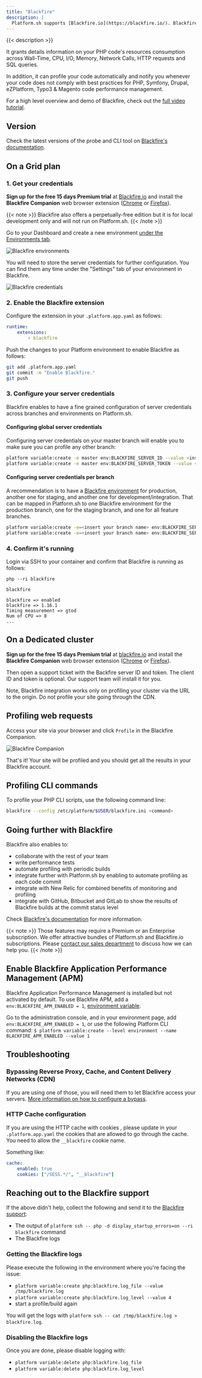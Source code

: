 ```yaml
---
title: "Blackfire"
description: |
  Platform.sh supports [Blackfire.io](https://blackfire.io/). Blackfire is a PHP profiler and automated performance testing tool that can be used in the development Integration, Staging, and Production environments.
---
```


{{< description >}}

It grants details information on your PHP code's resources consumption across Wall-Time, CPU, I/O, Memory, Network Calls, HTTP requests and SQL queries.

In addition, it can profile your code automatically and notify you whenever your code does not comply with best practices for PHP, Symfony, Drupal, eZPlatform, Typo3 & Magento code performance management.

For a high level overview and demo of Blackfire, check out the [full video tutorial](https://www.youtube.com/watch?v=-5icUW9pUH8).

## Version

Check the latest versions of the probe and CLI tool on [Blackfire's documentation](https://blackfire.io/docs/up-and-running/upgrade#latest-versions).

## On a Grid plan

### 1. Get your credentials

**Sign up for the free 15 days Premium trial** at [Blackfire.io](https://blackfire.io/pricing) and install the **Blackfire Companion** web browser extension ([Chrome](https://chrome.google.com/webstore/detail/blackfire-companion/miefikpgahefdbcgoiicnmpbeeomffld) or [Firefox](https://addons.mozilla.org/firefox/addon/blackfire/)).


{{< note >}}
Blackfire also offers a perpetually-free edition but it is for local development only and will not run on Platform.sh.
{{< /note >}}

Go to your Dashboard and create a new environment [under the Environments tab](https://blackfire.io/my/environments).

![Blackfire environments](/images/integrations/blackfire/blackfire-environments.png "0.4")

You will need to store the server credentials for further configuration. You can find them any time under the "Settings" tab of your environment in Blackfire.

![Blackfire credentials](/images/integrations/blackfire/blackfire-credentials.png "0.4")

### 2. Enable the Blackfire extension

Configure the extension in your `.platform.app.yaml` as follows:

```yaml
runtime:
    extensions:
        - blackfire
```

Push the changes to your Platform environment to enable Blackfire as follows:

```bash
git add .platform.app.yaml
git commit -m "Enable Blackfire."
git push
```

### 3. Configure your server credentials

Blackfire enables to have a fine grained configuration of server credentials across branches and environments on Platform.sh.

#### Configuring global server credentials

Configuring server credentials on your master branch will enable you to make sure you can profile any other branch:

```bash
platform variable:create -e master env:BLACKFIRE_SERVER_ID --value <insert your Server ID>
platform variable:create -e master env:BLACKFIRE_SERVER_TOKEN --value <insert your Server Token>
```

#### Configuring server credentials per branch

A recommendation is to have a [Blackfire environment](https://blackfire.io/docs/reference-guide/environments#documentation) for production, another one for staging, and another one for development/integration. That can be mapped in Platform.sh to one Blackfire environment for the production branch, one for the staging branch, and one for all feature branches.

```bash
platform variable:create -e=<insert your branch name> env:BLACKFIRE_SERVER_ID <insert your Server ID>
platform variable:create -e=<insert your branch name> env:BLACKFIRE_SERVER_TOKEN <insert your Server Token>
```

### 4. Confirm it's running

Login via SSH to your container and confirm that Blackfire is running as follows:

```text
php --ri blackfire

blackfire

blackfire => enabled
blackfire => 1.16.1
Timing measurement => gtod
Num of CPU => 8
...
```

## On a Dedicated cluster

**Sign up for the free 15 days Premium trial** at [blackfire.io](https://blackfire.io/pricing) and install the **Blackfire Companion** web browser extension ([Chrome](https://chrome.google.com/webstore/detail/blackfire-companion/miefikpgahefdbcgoiicnmpbeeomffld) or [Firefox](https://addons.mozilla.org/firefox/addon/blackfire/)).

Then open a support ticket with the Backfire server ID and token.  The client ID and token is optional.  Our support team will install it for you.

Note, Blackfire integration works only on profiling your cluster via the URL to the origin. Do not profile your site going through the CDN.

## Profiling web requests

Access your site via your browser and click `Profile` in the Blackfire Companion.

![Blackfire Companion](/images/integrations/blackfire/blackfire-companion.png "0.3")

That's it! Your site will be profiled and you should get all the results in your Blackfire account.

## Profiling CLI commands

To profile your PHP CLI scripts, use the following command line:

```bash
blackfire --config /etc/platform/$USER/blackfire.ini <command>
```

## Going further with Blackfire

Blackfire also enables to:

* collaborate with the rest of your team
* write performance tests
* automate profiling with periodic builds
* integrate further with Platform.sh by enabling to automate profiling as each code commit
* integrate with New Relic for combined benefits of monitoring and profiling
* integrate with GitHub, Bitbucket and GitLab to show the results of Blackfire builds at the commit status level

Check [Blackfire's documentation](https://blackfire.io/docs/introduction) for more information.

{{< note >}}
Those features may require a Premium or an Enterprise subscription. We offer attractive bundles of Platform.sh and Blackfire.io subscriptions. Please [contact our sales department](https://platform.sh/contact/) to discuss how we can help you.
{{< /note >}}

## Enable Blackfire Application Performance Management (APM)

Blackfire Application Performance Management is installed but not activated by default.
To use Blackfire APM, add a `env:BLACKFIRE_APM_ENABLED = 1`,  [environment variable](development/variables.html).

Go to the administration console, and in your environment page, add  `env:BLACKFIRE_APM_ENABLED = 1`, or use the following Platform CLI command:
`$ platform variable:create --level environment --name BLACKFIRE_APM_ENABLED --value 1`

## Troubleshooting

### Bypassing Reverse Proxy, Cache, and Content Delivery Networks (CDN)

If you are using one of those, you will need them to let Blackfire access your servers.
[More information on how to configure a bypass](https://blackfire.io/docs/reference-guide/reverse-proxies#documentation).

### HTTP Cache configuration

If you are using the HTTP cache with cookies , please update in your `.platform.app.yaml` the cookies that are allowed to go through the cache. You need to allow the `__blackfire` cookie name.

Something like:

```yaml
cache:
    enabled: true
    cookies: ["/SESS.*/", "__blackfire"]
```

## Reaching out to the Blackfire support

If the above didn't help, collect the following and send it to the [Blackfire support](https://support.blackfire.io):

* The output of `platform ssh -- php -d display_startup_errors=on --ri blackfire` command
* The Blackfire logs

### Getting the Blackfire logs

Please execute the following in the environment where you're facing the issue:

* `platform variable:create php:blackfire.log_file --value /tmp/blackfire.log`
* `platform variable:create php:blackfire.log_level --value 4`
* start a profile/build again

You will get the logs with `platform ssh -- cat /tmp/blackfire.log > blackfire.log`.

### Disabling the Blackfire logs

Once you are done, please disable logging with:

* `platform variable:delete php:blackfire.log_file`
* `platform variable:delete php:blackfire.log_level`
